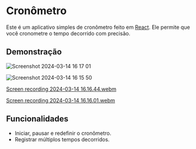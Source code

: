 # Cronômetro

Este é um aplicativo simples de cronômetro feito em [React](https://reactjs.org/). Ele permite que você cronometre o tempo decorrido com precisão.

## Demonstração

![Screenshot 2024-03-14 16 17 01](https://github.com/alinemello29/Frontend/assets/109696840/a346813d-2388-48b8-b401-13af9d306a61)

![Screenshot 2024-03-14 16 15 50](https://github.com/alinemello29/Frontend/assets/109696840/3af8fae3-0bd5-4512-ab40-8bd143afc97d)

[Screen recording 2024-03-14 16.16.44.webm](https://github.com/alinemello29/Frontend/assets/109696840/6e6e79c7-83aa-4652-a374-cf047464a38f)

[Screen recording 2024-03-14 16.16.01.webm](https://github.com/alinemello29/Frontend/assets/109696840/e3f820d7-9abf-4416-a7cc-3ec85ab92f01)

## Funcionalidades

- Iniciar, pausar e redefinir o cronômetro.
- Registrar múltiplos tempos decorridos.
